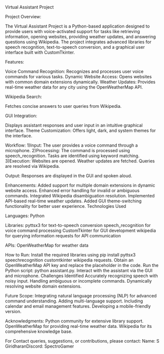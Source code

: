 Virtual Assistant Project

Project Overview:

The Virtual Assistant Project is a Python-based application designed to provide users with voice-activated support for tasks like retrieving information, opening websites, providing weather updates, and answering questions using Wikipedia. 
The project integrates advanced libraries for speech recognition, text-to-speech conversion, and a graphical user interface built with CustomTkinter.

Features:

  Voice Command Recognition: Recognizes and processes user voice commands for various tasks.
  Dynamic Website Access: Opens websites with common domain extensions dynamically.
  Weather Updates: Provides real-time weather data for any city using the OpenWeatherMap API.
  
Wikipedia Search: 

  Fetches concise answers to user queries from Wikipedia.
  
GUI Integration: 

  Displays assistant responses and user input in an intuitive graphical interface.
  Theme Customization: Offers light, dark, and system themes for the interface.
  
Workflow:
    1)Input:
      The user provides a voice command through a microphone.
    2)Processing:
      The command is processed using speech_recognition.
      Tasks are identified using keyword matching.  
    3)Execution:
      Websites are opened.
      Weather updates are fetched.
      Queries are resolved via Wikipedia.
      
Output: 
  Responses are displayed in the GUI and spoken aloud.
  
Enhancements:
Added support for multiple domain extensions in dynamic website access.
Enhanced error handling for invalid or ambiguous commands.
Integrated Wikipedia disambiguation resolution.
Implemented API-based real-time weather updates.
Added GUI theme-switching functionality for better user experience.
Technologies Used

Languages:
  Python
  
Libraries:
  pyttsx3 for text-to-speech conversion
  speech_recognition for voice command processing
  CustomTkinter for GUI development
  wikipedia for querying information
  requests for API communication
  
APIs:
  OpenWeatherMap for weather data
  
How to Run:
  Install the required libraries using pip install pyttsx3 speechrecognition customtkinter wikipedia requests.
  Obtain an OpenWeatherMap API key and replace the placeholder in the code.
  Run the Python script: python assistant.py.
  Interact with the assistant via the GUI and microphone.
  Challenges Identified
  Accurately recognizing speech with noisy input.
  Handling ambiguous or incomplete commands.
  Dynamically resolving website domain extensions.
  
Future Scope:
  Integrating natural language processing (NLP) for advanced command understanding.
  Adding multi-language support.
  Including calendar and email management features.
  Developing a mobile-friendly version.
  
Acknowledgments:
  Python community for extensive library support.
  OpenWeatherMap for providing real-time weather data.
  Wikipedia for its comprehensive knowledge base.
  
For Contact queries, suggestions, or contributions, please contact:
  Name: S GiridharanDiscord: SpectroGamer
